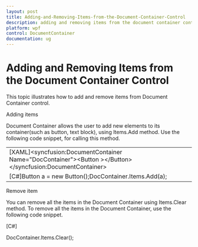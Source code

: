 ```yaml
---
layout: post
title: Adding-and-Removing-Items-from-the-Document-Container-Control
description: adding and removing items from the document container control
platform: wpf
control: DocumentContainer
documentation: ug
---
```


# Adding and Removing Items from the Document Container Control

This topic illustrates how to add and remove items from Document Container control.

Adding items

Document Container allows the user to add new elements to its container(such as button, text block), using Items.Add method. Use the following code snippet, for calling this method.



<table>
<tr>
<td>
[XAML]&lt;syncfusion:DocumentContainer Name="DocContainer"&gt;&lt;Button &gt;&lt;/Button&gt;&lt;/syncfusion:DocumentContainer&gt;</td></tr>
<tr>
<td>
[C#]Button a = new Button();DocContainer.Items.Add(a);</td></tr>
</table>


Remove item

You can remove all the items in the Document Container using Items.Clear method. To remove all the items in the Document Container, use the following code snippet.



[C#]



DocContainer.Items.Clear();



